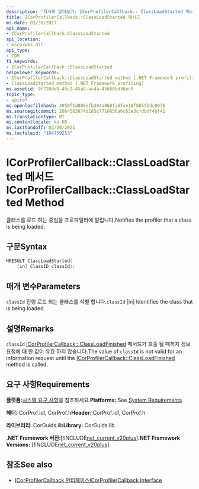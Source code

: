 ```yaml
---
description: '자세히 알아보기: ICorProfilerCallback:: ClassLoadStarted 메서드'
title: ICorProfilerCallback::ClassLoadStarted 메서드
ms.date: 03/30/2017
api_name:
- ICorProfilerCallback.ClassLoadStarted
api_location:
- mscorwks.dll
api_type:
- COM
f1_keywords:
- ICorProfilerCallback::ClassLoadStarted
helpviewer_keywords:
- ICorProfilerCallback::ClassLoadStarted method [.NET Framework profiling]
- ClassLoadStarted method [.NET Framework profiling]
ms.assetid: 9f728de8-45c2-45a5-ac4a-45660bd36ecf
topic_type:
- apiref
ms.openlocfilehash: 4950f1d806efb304a860fa6fce18f8655bdc0976
ms.sourcegitcommit: 20b4565974d185c7716656a6c63e3cfdbdf4bf41
ms.translationtype: MT
ms.contentlocale: ko-KR
ms.lasthandoff: 03/20/2021
ms.locfileid: "104759253"
---
```

# <a name="icorprofilercallbackclassloadstarted-method"></a><span data-ttu-id="cbeb5-103">ICorProfilerCallback::ClassLoadStarted 메서드</span><span class="sxs-lookup"><span data-stu-id="cbeb5-103">ICorProfilerCallback::ClassLoadStarted Method</span></span>

<span data-ttu-id="cbeb5-104">클래스를 로드 하는 중임을 프로파일러에 알립니다.</span><span class="sxs-lookup"><span data-stu-id="cbeb5-104">Notifies the profiler that a class is being loaded.</span></span>  
  
## <a name="syntax"></a><span data-ttu-id="cbeb5-105">구문</span><span class="sxs-lookup"><span data-stu-id="cbeb5-105">Syntax</span></span>  
  
```cpp  
HRESULT ClassLoadStarted(  
    [in] ClassID classId);  
```  
  
## <a name="parameters"></a><span data-ttu-id="cbeb5-106">매개 변수</span><span class="sxs-lookup"><span data-stu-id="cbeb5-106">Parameters</span></span>

<span data-ttu-id="cbeb5-107">`classId` 진행 로드 되는 클래스를 식별 합니다.</span><span class="sxs-lookup"><span data-stu-id="cbeb5-107">`classId` [in] Identifies the class that is being loaded.</span></span>

## <a name="remarks"></a><span data-ttu-id="cbeb5-108">설명</span><span class="sxs-lookup"><span data-stu-id="cbeb5-108">Remarks</span></span>  

 <span data-ttu-id="cbeb5-109">`classId` [ICorProfilerCallback:: ClassLoadFinished](icorprofilercallback-classloadfinished-method.md) 메서드가 호출 될 때까지 정보 요청에 대 한 값이 유효 하지 않습니다.</span><span class="sxs-lookup"><span data-stu-id="cbeb5-109">The value of `classId` is not valid for an information request until the [ICorProfilerCallback::ClassLoadFinished](icorprofilercallback-classloadfinished-method.md) method is called.</span></span>  
  
## <a name="requirements"></a><span data-ttu-id="cbeb5-110">요구 사항</span><span class="sxs-lookup"><span data-stu-id="cbeb5-110">Requirements</span></span>  

 <span data-ttu-id="cbeb5-111">**플랫폼:**[시스템 요구 사항](../../get-started/system-requirements.md)을 참조하세요.</span><span class="sxs-lookup"><span data-stu-id="cbeb5-111">**Platforms:** See [System Requirements](../../get-started/system-requirements.md).</span></span>  
  
 <span data-ttu-id="cbeb5-112">**헤더:** CorProf.idl, CorProf.h</span><span class="sxs-lookup"><span data-stu-id="cbeb5-112">**Header:** CorProf.idl, CorProf.h</span></span>  
  
 <span data-ttu-id="cbeb5-113">**라이브러리:** CorGuids.lib</span><span class="sxs-lookup"><span data-stu-id="cbeb5-113">**Library:** CorGuids.lib</span></span>  
  
 <span data-ttu-id="cbeb5-114">**.NET Framework 버전:**[!INCLUDE[net_current_v20plus](../../../../includes/net-current-v20plus-md.md)]</span><span class="sxs-lookup"><span data-stu-id="cbeb5-114">**.NET Framework Versions:** [!INCLUDE[net_current_v20plus](../../../../includes/net-current-v20plus-md.md)]</span></span>  
  
## <a name="see-also"></a><span data-ttu-id="cbeb5-115">참조</span><span class="sxs-lookup"><span data-stu-id="cbeb5-115">See also</span></span>

- [<span data-ttu-id="cbeb5-116">ICorProfilerCallback 인터페이스</span><span class="sxs-lookup"><span data-stu-id="cbeb5-116">ICorProfilerCallback Interface</span></span>](icorprofilercallback-interface.md)
